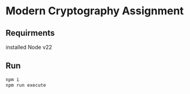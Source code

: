 # Modern Cryptography Assignment

## Requirments

installed Node v22

## Run

```bash
npm i
npm run execute
```
